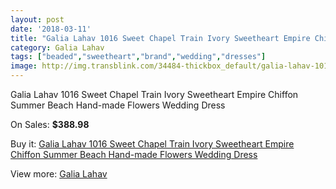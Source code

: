 ```yaml
---
layout: post
date: '2018-03-11'
title: "Galia Lahav 1016 Sweet Chapel Train Ivory Sweetheart Empire Chiffon Summer Beach Hand-made Flowers Wedding Dress"
category: Galia Lahav
tags: ["beaded","sweetheart","brand","wedding","dresses"]
image: http://img.transblink.com/34484-thickbox_default/galia-lahav-1016-sweet-chapel-train-ivory-sweetheart-empire-chiffon-summer-beach-hand-made-flowers-wedding-dress.jpg
---
```

Galia Lahav 1016 Sweet Chapel Train Ivory Sweetheart Empire Chiffon Summer Beach Hand-made Flowers Wedding Dress

On Sales: **$388.98**
<a href="https://www.transblink.com/en/galia-lahav/11388-galia-lahav-1016-sweet-chapel-train-ivory-sweetheart-empire-chiffon-summer-beach-hand-made-flowers-wedding-dress.html"><amp-img layout="responsive" width="600" height="600" src="//img.transblink.com/34484-thickbox_default/galia-lahav-1016-sweet-chapel-train-ivory-sweetheart-empire-chiffon-summer-beach-hand-made-flowers-wedding-dress.jpg" alt="Galia Lahav 1016 Sweet Chapel Train Ivory Sweetheart Empire Chiffon Summer Beach Hand-made Flowers Wedding Dress 0" /></a>
<a href="https://www.transblink.com/en/galia-lahav/11388-galia-lahav-1016-sweet-chapel-train-ivory-sweetheart-empire-chiffon-summer-beach-hand-made-flowers-wedding-dress.html"><amp-img layout="responsive" width="600" height="600" src="//img.transblink.com/34487-thickbox_default/galia-lahav-1016-sweet-chapel-train-ivory-sweetheart-empire-chiffon-summer-beach-hand-made-flowers-wedding-dress.jpg" alt="Galia Lahav 1016 Sweet Chapel Train Ivory Sweetheart Empire Chiffon Summer Beach Hand-made Flowers Wedding Dress 1" /></a>
<a href="https://www.transblink.com/en/galia-lahav/11388-galia-lahav-1016-sweet-chapel-train-ivory-sweetheart-empire-chiffon-summer-beach-hand-made-flowers-wedding-dress.html"><amp-img layout="responsive" width="600" height="600" src="//img.transblink.com/34486-thickbox_default/galia-lahav-1016-sweet-chapel-train-ivory-sweetheart-empire-chiffon-summer-beach-hand-made-flowers-wedding-dress.jpg" alt="Galia Lahav 1016 Sweet Chapel Train Ivory Sweetheart Empire Chiffon Summer Beach Hand-made Flowers Wedding Dress 2" /></a>
<a href="https://www.transblink.com/en/galia-lahav/11388-galia-lahav-1016-sweet-chapel-train-ivory-sweetheart-empire-chiffon-summer-beach-hand-made-flowers-wedding-dress.html"><amp-img layout="responsive" width="600" height="600" src="//img.transblink.com/34485-thickbox_default/galia-lahav-1016-sweet-chapel-train-ivory-sweetheart-empire-chiffon-summer-beach-hand-made-flowers-wedding-dress.jpg" alt="Galia Lahav 1016 Sweet Chapel Train Ivory Sweetheart Empire Chiffon Summer Beach Hand-made Flowers Wedding Dress 3" /></a>

Buy it: [Galia Lahav 1016 Sweet Chapel Train Ivory Sweetheart Empire Chiffon Summer Beach Hand-made Flowers Wedding Dress](https://www.transblink.com/en/galia-lahav/11388-galia-lahav-1016-sweet-chapel-train-ivory-sweetheart-empire-chiffon-summer-beach-hand-made-flowers-wedding-dress.html "Galia Lahav 1016 Sweet Chapel Train Ivory Sweetheart Empire Chiffon Summer Beach Hand-made Flowers Wedding Dress")

View more: [Galia Lahav](https://www.transblink.com/en/90-galia-lahav "Galia Lahav")